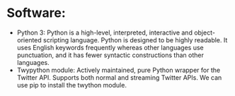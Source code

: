 # Software:
 - Python 3: Python is a high-level, interpreted, interactive and object-oriented scripting language. Python is designed to be highly readable. It uses English keywords frequently whereas other languages use punctuation, and it has fewer syntactic constructions than other languages.
 - Twypython module: Actively maintained, pure Python wrapper for the Twitter API. Supports both normal and streaming Twitter APIs.
           We can use pip to install the twython module.


